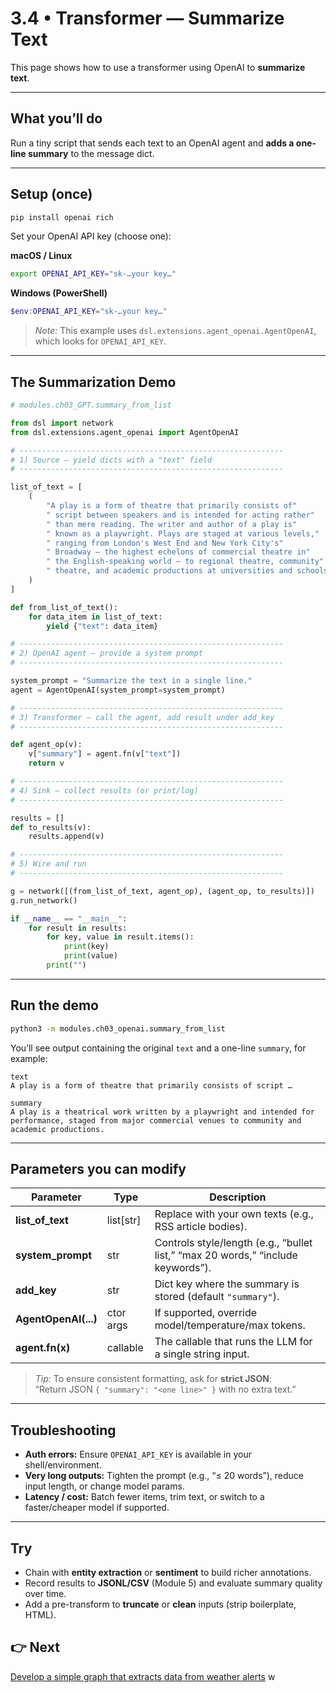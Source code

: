 # 3.4 • Transformer — Summarize Text

This page shows how to use a transformer using OpenAI to **summarize text**.

---

## What you’ll do
Run a tiny script that sends each text to an OpenAI agent and **adds a one-line summary** to the message dict.

---

## Setup (once)
```bash
pip install openai rich
```

Set your OpenAI API key (choose one):

**macOS / Linux**
```bash
export OPENAI_API_KEY="sk-…your key…"
```

**Windows (PowerShell)**
```powershell
$env:OPENAI_API_KEY="sk-…your key…"
```

> _Note:_ This example uses `dsl.extensions.agent_openai.AgentOpenAI`, which looks for `OPENAI_API_KEY`.

---

## The Summarization Demo

```python
# modules.ch03_GPT.summary_from_list

from dsl import network
from dsl.extensions.agent_openai import AgentOpenAI

# -----------------------------------------------------------
# 1) Source — yield dicts with a "text" field
# -----------------------------------------------------------

list_of_text = [
    (
        "A play is a form of theatre that primarily consists of"
        " script between speakers and is intended for acting rather"
        " than mere reading. The writer and author of a play is"
        " known as a playwright. Plays are staged at various levels,"
        " ranging from London's West End and New York City's"
        " Broadway – the highest echelons of commercial theatre in"
        " the English-speaking world – to regional theatre, community"
        " theatre, and academic productions at universities and schools."
    )
]

def from_list_of_text():
    for data_item in list_of_text:
        yield {"text": data_item}

# -----------------------------------------------------------
# 2) OpenAI agent — provide a system prompt
# -----------------------------------------------------------

system_prompt = "Summarize the text in a single line."
agent = AgentOpenAI(system_prompt=system_prompt)

# -----------------------------------------------------------
# 3) Transformer — call the agent, add result under add_key
# -----------------------------------------------------------

def agent_op(v):
    v["summary"] = agent.fn(v["text"])
    return v

# -----------------------------------------------------------
# 4) Sink — collect results (or print/log)
# -----------------------------------------------------------

results = []
def to_results(v):
    results.append(v)

# -----------------------------------------------------------
# 5) Wire and run
# -----------------------------------------------------------

g = network([(from_list_of_text, agent_op), (agent_op, to_results)])
g.run_network()

if __name__ == "__main__":
    for result in results:
        for key, value in result.items():
            print(key)
            print(value)
        print("")
```

---

## Run the demo
```bash
python3 -m modules.ch03_openai.summary_from_list
```

You’ll see output containing the original `text` and a one-line `summary`, for example:
```
text
A play is a form of theatre that primarily consists of script …

summary
A play is a theatrical work written by a playwright and intended for performance, staged from major commercial venues to community and academic productions.
```

---

## Parameters you can modify

| Parameter | Type | Description |
|-----------|------|-------------|
| **list_of_text** | list[str] | Replace with your own texts (e.g., RSS article bodies). |
| **system_prompt** | str | Controls style/length (e.g., “bullet list,” “max 20 words,” “include keywords”). |
| **add_key** | str | Dict key where the summary is stored (default `"summary"`). |
| **AgentOpenAI(...)** | ctor args | If supported, override model/temperature/max tokens. |
| **agent.fn(x)** | callable | The callable that runs the LLM for a single string input. |

> _Tip:_ To ensure consistent formatting, ask for **strict JSON**:  
> “Return JSON `{ "summary": "<one line>" }` with no extra text.”

---

## Troubleshooting

- **Auth errors:** Ensure `OPENAI_API_KEY` is available in your shell/environment.  
- **Very long outputs:** Tighten the prompt (e.g., “≤ 20 words”), reduce input length, or change model params.  
- **Latency / cost:** Batch fewer items, trim text, or switch to a faster/cheaper model if supported.

---

## Try
- Chain with **entity extraction** or **sentiment** to build richer annotations.  
- Record results to **JSONL/CSV** (Module 5) and evaluate summary quality over time.  
- Add a pre-transform to **truncate** or **clean** inputs (strip boilerplate, HTML).

## 👉 Next
[Develop a simple graph that extracts data from weather alerts](./README_5_WeatherAlerts.md) w